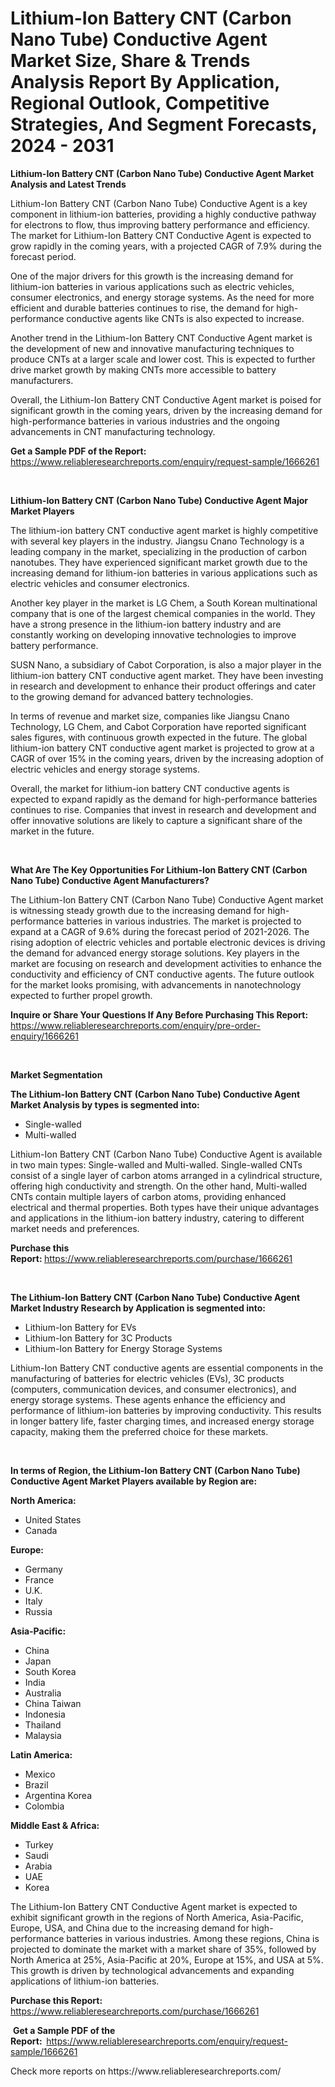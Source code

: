 <p><h1>Lithium-Ion Battery CNT (Carbon Nano Tube) Conductive Agent Market Size, Share & Trends Analysis Report By Application, Regional Outlook, Competitive Strategies, And Segment Forecasts, 2024 - 2031</h1></p><p><strong>Lithium-Ion Battery CNT (Carbon Nano Tube) Conductive Agent Market Analysis and Latest Trends</strong></p>
<p><p>Lithium-Ion Battery CNT (Carbon Nano Tube) Conductive Agent is a key component in lithium-ion batteries, providing a highly conductive pathway for electrons to flow, thus improving battery performance and efficiency. The market for Lithium-Ion Battery CNT Conductive Agent is expected to grow rapidly in the coming years, with a projected CAGR of 7.9% during the forecast period. </p><p>One of the major drivers for this growth is the increasing demand for lithium-ion batteries in various applications such as electric vehicles, consumer electronics, and energy storage systems. As the need for more efficient and durable batteries continues to rise, the demand for high-performance conductive agents like CNTs is also expected to increase.</p><p>Another trend in the Lithium-Ion Battery CNT Conductive Agent market is the development of new and innovative manufacturing techniques to produce CNTs at a larger scale and lower cost. This is expected to further drive market growth by making CNTs more accessible to battery manufacturers.</p><p>Overall, the Lithium-Ion Battery CNT Conductive Agent market is poised for significant growth in the coming years, driven by the increasing demand for high-performance batteries in various industries and the ongoing advancements in CNT manufacturing technology.</p></p>
<p><strong>Get a Sample PDF of the Report:&nbsp;</strong> <a href="https://www.reliableresearchreports.com/enquiry/request-sample/1666261">https://www.reliableresearchreports.com/enquiry/request-sample/1666261</a></p>
<p>&nbsp;</p>
<p><strong>Lithium-Ion Battery CNT (Carbon Nano Tube) Conductive Agent Major Market Players</strong></p>
<p><p>The lithium-ion battery CNT conductive agent market is highly competitive with several key players in the industry. Jiangsu Cnano Technology is a leading company in the market, specializing in the production of carbon nanotubes. They have experienced significant market growth due to the increasing demand for lithium-ion batteries in various applications such as electric vehicles and consumer electronics. </p><p>Another key player in the market is LG Chem, a South Korean multinational company that is one of the largest chemical companies in the world. They have a strong presence in the lithium-ion battery industry and are constantly working on developing innovative technologies to improve battery performance.</p><p>SUSN Nano, a subsidiary of Cabot Corporation, is also a major player in the lithium-ion battery CNT conductive agent market. They have been investing in research and development to enhance their product offerings and cater to the growing demand for advanced battery technologies.</p><p>In terms of revenue and market size, companies like Jiangsu Cnano Technology, LG Chem, and Cabot Corporation have reported significant sales figures, with continuous growth expected in the future. The global lithium-ion battery CNT conductive agent market is projected to grow at a CAGR of over 15% in the coming years, driven by the increasing adoption of electric vehicles and energy storage systems.</p><p>Overall, the market for lithium-ion battery CNT conductive agents is expected to expand rapidly as the demand for high-performance batteries continues to rise. Companies that invest in research and development and offer innovative solutions are likely to capture a significant share of the market in the future.</p></p>
<p>&nbsp;</p>
<p><strong>What Are The Key Opportunities For Lithium-Ion Battery CNT (Carbon Nano Tube) Conductive Agent Manufacturers?</strong></p>
<p><p>The Lithium-Ion Battery CNT (Carbon Nano Tube) Conductive Agent market is witnessing steady growth due to the increasing demand for high-performance batteries in various industries. The market is projected to expand at a CAGR of 9.6% during the forecast period of 2021-2026. The rising adoption of electric vehicles and portable electronic devices is driving the demand for advanced energy storage solutions. Key players in the market are focusing on research and development activities to enhance the conductivity and efficiency of CNT conductive agents. The future outlook for the market looks promising, with advancements in nanotechnology expected to further propel growth.</p></p>
<p><strong>Inquire or Share Your Questions If Any Before Purchasing This Report:</strong> <a href="https://www.reliableresearchreports.com/enquiry/pre-order-enquiry/1666261">https://www.reliableresearchreports.com/enquiry/pre-order-enquiry/1666261</a></p>
<p>&nbsp;</p>
<p><strong>Market Segmentation</strong></p>
<p><strong>The Lithium-Ion Battery CNT (Carbon Nano Tube) Conductive Agent Market Analysis by types is segmented into:</strong></p>
<p><ul><li>Single-walled</li><li>Multi-walled</li></ul></p>
<p><p>Lithium-Ion Battery CNT (Carbon Nano Tube) Conductive Agent is available in two main types: Single-walled and Multi-walled. Single-walled CNTs consist of a single layer of carbon atoms arranged in a cylindrical structure, offering high conductivity and strength. On the other hand, Multi-walled CNTs contain multiple layers of carbon atoms, providing enhanced electrical and thermal properties. Both types have their unique advantages and applications in the lithium-ion battery industry, catering to different market needs and preferences.</p></p>
<p><strong>Purchase this Report:&nbsp;</strong><a href="https://www.reliableresearchreports.com/purchase/1666261">https://www.reliableresearchreports.com/purchase/1666261</a></p>
<p>&nbsp;</p>
<p><strong>The Lithium-Ion Battery CNT (Carbon Nano Tube) Conductive Agent Market Industry Research by Application is segmented into:</strong></p>
<p><ul><li>Lithium-Ion Battery for EVs</li><li>Lithium-Ion Battery for 3C Products</li><li>Lithium-Ion Battery for Energy Storage Systems</li></ul></p>
<p><p>Lithium-Ion Battery CNT conductive agents are essential components in the manufacturing of batteries for electric vehicles (EVs), 3C products (computers, communication devices, and consumer electronics), and energy storage systems. These agents enhance the efficiency and performance of lithium-ion batteries by improving conductivity. This results in longer battery life, faster charging times, and increased energy storage capacity, making them the preferred choice for these markets.</p></p>
<p>&nbsp;</p>
<p><strong>In terms of Region, the Lithium-Ion Battery CNT (Carbon Nano Tube) Conductive Agent Market Players available by Region are:</strong></p>
<p>
    <p> <strong> North America: </strong>
        <ul>
            <li>United States</li>
            <li>Canada</li>
        </ul>
        </p> 
    <p> <strong> Europe: </strong>
        <ul>
            <li>Germany</li>
            <li>France</li>
            <li>U.K.</li>
            <li>Italy</li>
            <li>Russia</li>
        </ul>
        </p> 
    <p> <strong> Asia-Pacific: </strong>
        <ul>
            <li>China</li>
            <li>Japan</li>
            <li>South Korea</li>
            <li>India</li>
            <li>Australia</li>
            <li>China Taiwan</li>
            <li>Indonesia</li>
            <li>Thailand</li>
            <li>Malaysia</li>
        </ul>
        </p> 
    <p> <strong> Latin America: </strong>
        <ul>
            <li>Mexico</li>
            <li>Brazil</li>
            <li>Argentina Korea</li>
            <li>Colombia</li>
        </ul>
        </p> 
    <p> <strong> Middle East & Africa: </strong>
        <ul>
            <li>Turkey</li>
            <li>Saudi</li>
            <li>Arabia</li>
            <li>UAE</li>
            <li>Korea</li>
        </ul>
    </p>
    </p>
<p><p>The Lithium-Ion Battery CNT Conductive Agent market is expected to exhibit significant growth in the regions of North America, Asia-Pacific, Europe, USA, and China due to the increasing demand for high-performance batteries in various industries. Among these regions, China is projected to dominate the market with a market share of 35%, followed by North America at 25%, Asia-Pacific at 20%, Europe at 15%, and USA at 5%. This growth is driven by technological advancements and expanding applications of lithium-ion batteries.</p></p>
<p><strong>Purchase this Report: </strong><a href="https://www.reliableresearchreports.com/purchase/1666261">https://www.reliableresearchreports.com/purchase/1666261</a></p>
<p>&nbsp;<strong>Get a Sample PDF of the Report:&nbsp;&nbsp;</strong><a href="https://www.reliableresearchreports.com/enquiry/request-sample/1666261">https://www.reliableresearchreports.com/enquiry/request-sample/1666261</a></p>
<p><strong></strong></p>
<p>Check more reports on https://www.reliableresearchreports.com/</p>